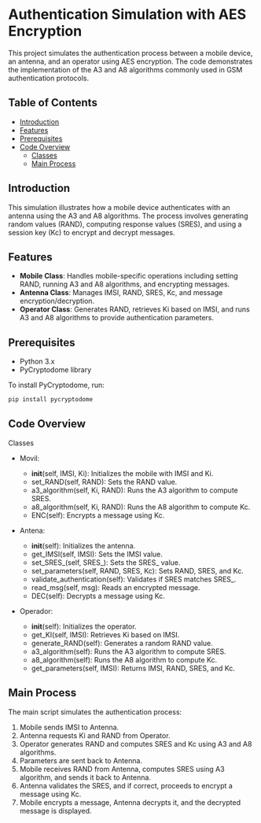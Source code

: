 # Authentication Simulation with AES Encryption

This project simulates the authentication process between a mobile device, an antenna, and an operator using AES encryption. The code demonstrates the implementation of the A3 and A8 algorithms commonly used in GSM authentication protocols.

## **Table of Contents**
- [Introduction](#introduction)
- [Features](#features)
- [Prerequisites](#prerequisites)
- [Code Overview](#code-overview)
  - [Classes](#classes)
  - [Main Process](#main-process)

## **Introduction**

This simulation illustrates how a mobile device authenticates with an antenna using the A3 and A8 algorithms. The process involves generating random values (RAND), computing response values (SRES), and using a session key (Kc) to encrypt and decrypt messages.

## **Features**

- **Mobile Class**: Handles mobile-specific operations including setting RAND, running A3 and A8 algorithms, and encrypting messages.
- **Antenna Class**: Manages IMSI, RAND, SRES, Kc, and message encryption/decryption.
- **Operator Class**: Generates RAND, retrieves Ki based on IMSI, and runs A3 and A8 algorithms to provide authentication parameters.

## **Prerequisites**

- Python 3.x
- PyCryptodome library

To install PyCryptodome, run:
```bash
pip install pycryptodome
```

## **Code Overview**
Classes

- Movil:
  - __init__(self, IMSI, Ki): Initializes the mobile with IMSI and Ki.
  - set_RAND(self, RAND): Sets the RAND value.
  - a3_algorithm(self, Ki, RAND): Runs the A3 algorithm to compute SRES.
  - a8_algorithm(self, Ki, RAND): Runs the A8 algorithm to compute Kc.
  - ENC(self): Encrypts a message using Kc.

- Antena:
  - __init__(self): Initializes the antenna.
  - get_IMSI(self, IMSI): Sets the IMSI value.
  - set_SRES_(self, SRES_): Sets the SRES_ value.
  - set_parameters(self, RAND, SRES, Kc): Sets RAND, SRES, and Kc.
  - validate_authentication(self): Validates if SRES matches SRES_.
  - read_msg(self, msg): Reads an encrypted message.
  - DEC(self): Decrypts a message using Kc.

- Operador:
  - __init__(self): Initializes the operator.
  - get_KI(self, IMSI): Retrieves Ki based on IMSI.
  - generate_RAND(self): Generates a random RAND value.
  - a3_algorithm(self): Runs the A3 algorithm to compute SRES.
  - a8_algorithm(self): Runs the A8 algorithm to compute Kc.
  - get_parameters(self, IMSI): Returns IMSI, RAND, SRES, and Kc.


## **Main Process**
The main script simulates the authentication process:

1. Mobile sends IMSI to Antenna.
2. Antenna requests Ki and RAND from Operator.
3. Operator generates RAND and computes SRES and Kc using A3 and A8 algorithms.
4. Parameters are sent back to Antenna.
5. Mobile receives RAND from Antenna, computes SRES using A3 algorithm, and sends it back to Antenna.
6. Antenna validates the SRES, and if correct, proceeds to encrypt a message using Kc.
7. Mobile encrypts a message, Antenna decrypts it, and the decrypted message is displayed.
